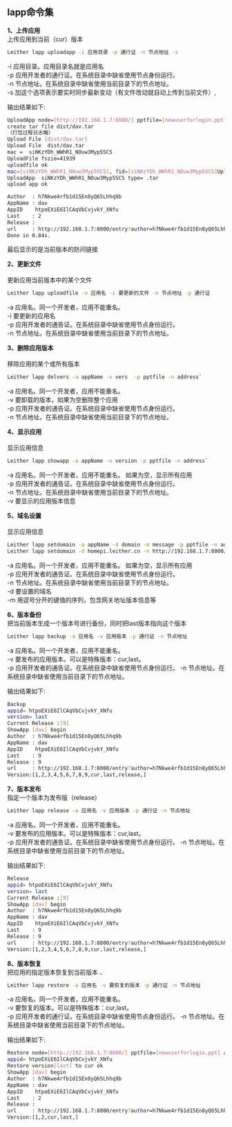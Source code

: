 ## lapp命令集  

**1、上传应用**  
上传应用到当前（cur）版本
<a id="upload"></a>  
```bash  
Leither lapp uploadapp -i 应用目录 -p 通行证 -n 节点地址 -s    
```  
-i 应用目录。应用目录名就是应用名  
-p 应用开发者的通行证。在系统目录中缺省使用节点身份运行。  
-n 节点地址。在系统目录中缺省使用当前目录下的节点地址。  
-s 加这个选项表示要实时同步最新变动（有文件改动就自动上传到当前文件）,

输出结果如下:
```bash  
UploadApp node=[http://192.168.1.7:8000/] pptfile=[newuserforlogin.ppt] infile=[dist/dav] syncFile=false
create tar file dist/dav.tar    
（打包过程日志略）
Upload File [dist/dav.tar]
Upload File  dist/dav.tar
mac =  siNKzYDh_WWhR1_NOuw3Myp5SCS
UploadFile fszie=41939
uploadfile ok
mac=[siNKzYDh_WWhR1_NOuw3Myp5SCS], fid=[siNKzYDh_WWhR1_NOuw3Myp5SCS]Upload File ok fileid= siNKzYDh_WWhR1_NOuw3Myp5SCS        
UploadApp  siNKzYDh_WWhR1_NOuw3Myp5SCS type= .tar
upload app ok

Author  : h7Nkwe4rfb1d15En8yQ65Lhhq9b
AppName : dav
AppID    htpoEXiE6IlCAqVbCvjvkY_XNfu
Last    : 2
Release :
url     : http://192.168.1.7:8000/entry?author=h7Nkwe4rfb1d15En8yQ65Lhhq9b&app=dav&ver=cur
Done in 0.84s.
```  
最后显示的是当前版本的防问链接

**2、更新文件**  
<a id="uploadfile"></a>  
更新应用当前版本中的某个文件 
```bash  
Leither lapp uploadfile -n 应用名 -i 要更新的文件 -n 节点地址 -p 通行证  
```  
-a 应用名。同一个开发者，应用不能重名。  
-i 要更新的应用名   
-p 应用开发者的通告证。在系统目录中缺省使用节点身份运行。  
-n 节点地址。在系统目录中缺省使用当前目录下的节点地址。  

**3、删除应用版本**  
<a id="delvers"></a>  
移除应用的某个或所有版本  
```bash  
Leither lapp delvers -a appName -v vers  -p pptfile -n address`
```  
-a 应用名。同一个开发者，应用不能重名。  
-v 要卸载的版本，如果为空删除整个应用  
-p 应用开发者的通告证。在系统目录中缺省使用节点身份运行。  
-n 节点地址。在系统目录中缺省使用当前目录下的节点地址。  

**4、显示应用**  
<a id="showapp"></a>  
显示应用信息  
```bash  
Leither lapp showapp -a appName -v version -p pptfile -n address`
```  

-a 应用名。同一个开发者，应用不能重名。 如果为空，显示所有应用    
-p 应用开发者的通告证。在系统目录中缺省使用节点身份运行。  
-n 节点地址。在系统目录中缺省使用当前目录下的节点地址。  
-v 要显示的应用版本信息  

**5、域名设置**   
<a id="setdomain"></a>  
显示应用信息  
```bash  
Leither lapp setdomain -a appName -d domain -m message -p pptfile -n address`  
Leither lapp setdomain -d homepi.leither.cn -n http://192.168.1.7:8000/ -a dav -p newuserforlogin.ppt -m gwaddr=leither.cn
```  
-a 应用名。同一个开发者，应用不能重名。 如果为空，显示所有应用    
-p 应用开发者的通告证。在系统目录中缺省使用节点身份运行。  
-n 节点地址。在系统目录中缺省使用当前目录下的节点地址。  
-d 要设置的域名  
-m 用逗号分开的键值的序列，包含网关地址版本信息等  
  
**6、版本备份**  
把当前版本生成一个版本号进行备份，同时把last版本指向这个版本
<a id="backup"></a>  
```bash  
Leither lapp backup -a 应用名 -v 应用版本 -p 通行证 -n 节点地址  
```  
-a 应用名。同一个开发者，应用不能重名。  
-v 要发布的应用版本。可以是特殊版本：cur,last。  
-p 应用开发者的通告证。在系统目录中缺省使用节点身份运行。
-n 节点地址。在系统目录中缺省使用当前目录下的节点地址。
  
输出结果如下:
```bash  
Backup
appid= htpoEXiE6IlCAqVbCvjvkY_XNfu
version= last
Current Release :[9]
ShowApp [dav] begin
Author  : h7Nkwe4rfb1d15En8yQ65Lhhq9b
AppName : dav
AppID    htpoEXiE6IlCAqVbCvjvkY_XNfu
Last    : 9
Release : 9
url     : http://192.168.1.7:8000/entry?author=h7Nkwe4rfb1d15En8yQ65Lhhq9b&app=dav&ver=last       
Version:[1,2,3,4,5,6,7,8,9,cur,last,release,]
```
**7、版本发布**   
指定一个版本为发布版（release）
<a id="release"></a>  
```bash  
Leither lapp release -a 应用名 -v 应用版本 -p 通行证 -n 节点地址  
```  
-a 应用名。同一个开发者，应用不能重名。  
-v 要发布的应用版本。可以是特殊版本：cur,last。  
-p 应用开发者的通告证。在系统目录中缺省使用节点身份运行。
-n 节点地址。在系统目录中缺省使用当前目录下的节点地址。
  
输出结果如下:
```bash  
Release
appid= htpoEXiE6IlCAqVbCvjvkY_XNfu
version= last
Current Release :[9]
ShowApp [dav] begin
Author  : h7Nkwe4rfb1d15En8yQ65Lhhq9b
AppName : dav
AppID    htpoEXiE6IlCAqVbCvjvkY_XNfu
Last    : 9
Release : 9
url     : http://192.168.1.7:8000/entry?author=h7Nkwe4rfb1d15En8yQ65Lhhq9b&app=dav&ver=release       
Version:[1,2,3,4,5,6,7,8,9,cur,last,release,]
```
  
**8、版本恢复**   
把应用的指定版本恢复到当前版本
<a id="restore"></a>、  
```bash  
Leither lapp restore -a 应用名 -v 要恢复的版本 -p 通行证 -n 节点地址  
```  
-a 应用名。同一个开发者，应用不能重名。  
-v 要恢复的版本。可以是特殊版本：cur,last。  
-p 应用开发者的通行证。在系统目录中缺省使用节点身份运行。
-n 节点地址。在系统目录中缺省使用当前目录下的节点地址。
  
输出结果如下:
```bash  
Restore node=[http://192.168.1.7:8000/] pptfile=[newuserforlogin.ppt] appname=[dav]
appid= htpoEXiE6IlCAqVbCvjvkY_XNfu
Restore version[last] to cur ok
ShowApp [dav] begin
Author  : h7Nkwe4rfb1d15En8yQ65Lhhq9b
AppName : dav
AppID    htpoEXiE6IlCAqVbCvjvkY_XNfu
Last    : 2
Release :
url     : http://192.168.1.7:8000/entry?author=h7Nkwe4rfb1d15En8yQ65Lhhq9b&app=dav&ver=cur
Version:[1,2,cur,last,]
```

